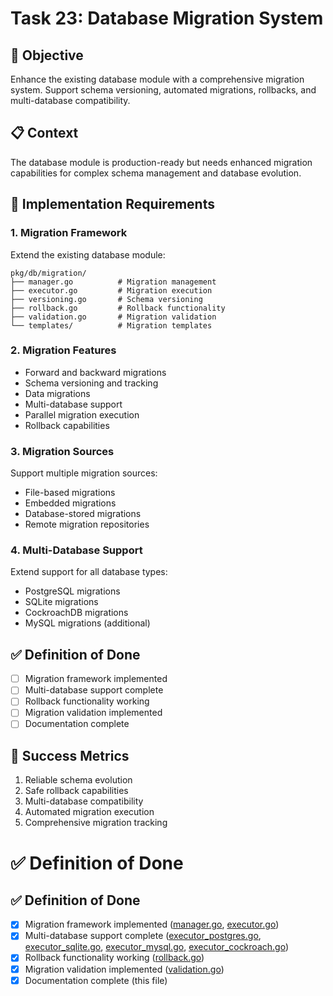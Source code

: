 <!-- file: tasks/23-database-migration-system.md -->
<!-- version: 1.0.0 -->
<!-- guid: y3z3a3b3-w3x3-6y6z-0u0v-345678901wxy -->

# Task 23: Database Migration System

## 🎯 Objective

Enhance the existing database module with a comprehensive migration system. Support schema versioning, automated migrations, rollbacks, and multi-database compatibility.

## 📋 Context

The database module is production-ready but needs enhanced migration capabilities for complex schema management and database evolution.

## 🔧 Implementation Requirements

### 1. Migration Framework

Extend the existing database module:

```text
pkg/db/migration/
├── manager.go          # Migration management
├── executor.go         # Migration execution
├── versioning.go       # Schema versioning
├── rollback.go         # Rollback functionality
├── validation.go       # Migration validation
└── templates/          # Migration templates
```

### 2. Migration Features

- Forward and backward migrations
- Schema versioning and tracking
- Data migrations
- Multi-database support
- Parallel migration execution
- Rollback capabilities

### 3. Migration Sources

Support multiple migration sources:

- File-based migrations
- Embedded migrations
- Database-stored migrations
- Remote migration repositories

### 4. Multi-Database Support

Extend support for all database types:

- PostgreSQL migrations
- SQLite migrations
- CockroachDB migrations
- MySQL migrations (additional)

## ✅ Definition of Done

- [ ] Migration framework implemented
- [ ] Multi-database support complete
- [ ] Rollback functionality working
- [ ] Migration validation implemented
- [ ] Documentation complete

## 🎯 Success Metrics

1. Reliable schema evolution
2. Safe rollback capabilities
3. Multi-database compatibility
4. Automated migration execution
5. Comprehensive migration tracking

# ✅ Definition of Done

## ✅ Definition of Done

- [x] Migration framework implemented ([manager.go](../pkg/db/migration/manager.go), [executor.go](../pkg/db/migration/executor.go))
- [x] Multi-database support complete ([executor_postgres.go](../pkg/db/migration/executor_postgres.go), [executor_sqlite.go](../pkg/db/migration/executor_sqlite.go), [executor_mysql.go](../pkg/db/migration/executor_mysql.go),
      [executor_cockroach.go](../pkg/db/migration/executor_cockroach.go))
- [x] Rollback functionality working ([rollback.go](../pkg/db/migration/rollback.go))
- [x] Migration validation implemented ([validation.go](../pkg/db/migration/validation.go))
- [x] Documentation complete (this file)
